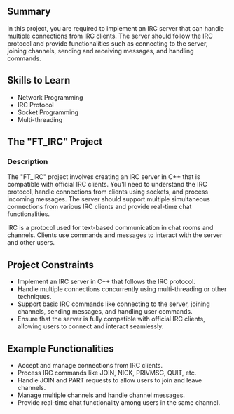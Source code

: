 ## Summary

In this project, you are required to implement an IRC server that can handle multiple connections from IRC clients. The server should follow the IRC protocol and provide functionalities such as connecting to the server, joining channels, sending and receiving messages, and handling commands.

## Skills to Learn

- Network Programming
- IRC Protocol
- Socket Programming
- Multi-threading

## The "FT_IRC" Project

### Description

The "FT_IRC" project involves creating an IRC server in C++ that is compatible with official IRC clients. You'll need to understand the IRC protocol, handle connections from clients using sockets, and process incoming messages. The server should support multiple simultaneous connections from various IRC clients and provide real-time chat functionalities.

IRC is a protocol used for text-based communication in chat rooms and channels. Clients use commands and messages to interact with the server and other users.

## Project Constraints

- Implement an IRC server in C++ that follows the IRC protocol.
- Handle multiple connections concurrently using multi-threading or other techniques.
- Support basic IRC commands like connecting to the server, joining channels, sending messages, and handling user commands.
- Ensure that the server is fully compatible with official IRC clients, allowing users to connect and interact seamlessly.

## Example Functionalities

- Accept and manage connections from IRC clients.
- Process IRC commands like JOIN, NICK, PRIVMSG, QUIT, etc.
- Handle JOIN and PART requests to allow users to join and leave channels.
- Manage multiple channels and handle channel messages.
- Provide real-time chat functionality among users in the same channel.

